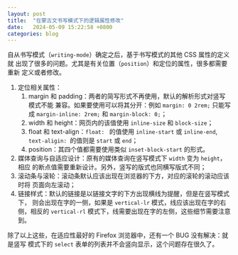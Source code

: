 ```yaml
---
layout: post
title:  "在蒙古文书写模式下的逻辑属性修改"
date:   2024-05-09 15:22:58 +0800
categories: blog
---
```


自从书写模式（`writing-mode`）确定之后，基于书写模式的其他 CSS 属性的定义就
出现了很多的问题。尤其是有关位置（`position`）和定位的属性，很多都需要重新
定义或者修改。

1. 定位相关属性：
   1. margin 和 padding：两者的简写形式不再使用，默认的解析形式对竖写模式不能
   兼容。如果要使用可以将其分开：例如 `margin: 0 2rem;` 只能写成 `margin-inline: 2rem;`
    和 `margin-block: 0;`；
   2. width 和 height：网页内的该值使用 `inline-size` 和 `block-size`；
   3. float 和 text-align：`float: ` 的值使用 `inline-start` 或 `inline-end`, 
   `text-aligin: `的值则是 `start` 或 `end`；
   4. position：其四个值都需要使用类似 `inset-block-start` 的形式。
2. 媒体查询与自适应设计：原有的媒体查询在竖写模式下 `width` 变为 `height`，相应
的断点值需要重新设计。另外，竖写的版式也同横写版式不同；
3. 滚动条与滚轮：滚动条默认应该出现在浏览器的下方，对应的滚轮的滚动应该时将
页面向左滚动；
4. 链接样式：默认的链接是以链接文字的下方出现横线为提醒，但是在竖写模式下，
则会出现在字的一侧，如果是 `vertical-lr` 模式，线应该出现在字的右侧，相反的
`vertical-rl` 模式下，线需要出现在字的左侧，这些细节需要注意到。

除了以上这些，在适应性最好的 Firefox 浏览器中，还有一个 BUG 没有解决：就是竖写
模式下的 `select` 表单的列表并不会竖向显示，这个问题存在很久了。
